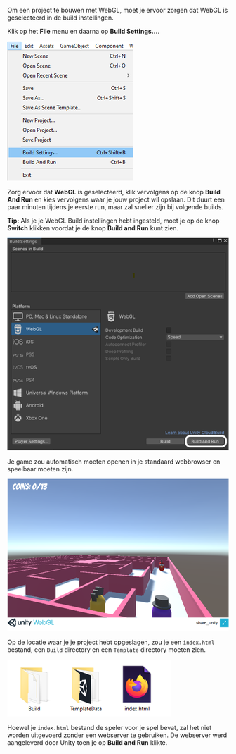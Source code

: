 Om een project te bouwen met WebGL, moet je ervoor zorgen dat WebGL is geselecteerd in de build instellingen.

Klik op het **File** menu en daarna op **Build Settings...**.

![file menu geselecteerd en Build settings gemarkeerd](images/1_file_build_settings.png)

Zorg ervoor dat **WebGL** is geselecteerd, klik vervolgens op de knop **Build And Run** en kies vervolgens waar je jouw project wil opslaan. Dit duurt een paar minuten tijdens je eerste run, maar zal sneller zijn bij volgende builds.

**Tip:** Als je je WebGL Build instellingen hebt ingesteld, moet je op de knop **Switch** klikken voordat je de knop **Build and Run** kunt zien.

![Build And Run button gemarkeerd in het Build Settings menu](images/7_build_run.png)

Je game zou automatisch moeten openen in je standaard webbrowser en speelbaar moeten zijn.

![de WebGL-speler wordt weergegeven met een spel dat draait](images/8_webgl_player.png)

Op de locatie waar je je project hebt opgeslagen, zou je een `index.html` bestand, een `Build` directory en een `Template` directory moeten zien.

![twee directories en een index bestand worden weergegeven](images/8a_webgl_files.png)

Hoewel je `index.html` bestand de speler voor je spel bevat, zal het niet worden uitgevoerd zonder een webserver te gebruiken. De webserver werd aangeleverd door Unity toen je op **Build and Run** klikte.
